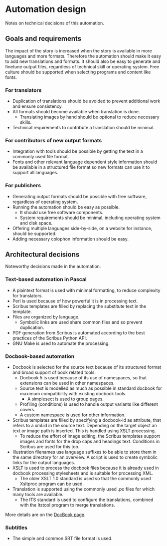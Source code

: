 <!--
SPDX-FileCopyrightText: 2025 Nico Rikken <nico.rikken@fsfe.org>

SPDX-License-Identifier: CC-BY-SA-4.0
-->

# Automation design

Notes on technical decisions of this automation.

## Goals and requirements

The impact of the story is increased when the story is available in more
languages and more formats. Therefore the automation should make it easy to add
new translations and formats. It should also be easy to generate and finetune
output files, regardless of technical skill or operating system. Free culture
should be supported when selecting programs and content like fonts.

### For translators

- Duplication of translations should be avoided to prevent additional work and
  ensure consistency.
- All formats should become available when translation is done.
   - Translating images by hand should be optional to reduce necessary skills.
- Technical requirements to contribute a translation should be minimal.

### For contributors of new output formats

- Integration with tools should be possible by getting the text in a commonly
  used file format.
- Fonts and other relevant language dependent style information should be
  available in a structured file format so new formats can use it to support all
  languages.

### For publishers

- Generating output formats should be possible with free software, regardless of
  operating system.
- Running the automation should be easy as possible.
   - It should use free software components.
   - System requirements should be minimal, including operating system and disk
  space.
- Offering multiple languages side-by-side, on a website for instance, should be
  supported.
- Adding necessary colophon information should be easy.

## Architectural decisions

Noteworthy decisions made in the automation.

### Text-based automation in Pascal

- A plaintext format is used with minimal formatting, to reduce complexity for
  translators.
- Perl is used because of how powerful it is in processing text.
- Scribus templates are filled by replacing the substitute text in the template.
- Files are organized by language.
   - Symbolic links are used share common files and so prevent duplication.
- PDF generation from Scribus is automated according to the best practices of the
  Scribus Python API.
- GNU Make is used to automate the processing.

### Docbook-based automation

- Docbook is selected for the source text because of its structured format and
  broad support of book related tools.
   - Docbook 5 is used because of its use of namespaces, so that extensions can be
     used in other namespaces.
   - Source text is modelled as much as possible in standard docbook for maximum
     compatibility with existing docbook tools.
      - A simplesect is used to group pages.
   - Profiling (conditions) is used to handle output variants like different
     covers.
   - A custom namespace is used for other information.
- Scribus templates are filled by specifying a docbook-id as attribute, that
  refers to a xml:id in the source text. Depending on the target object an text
  or image path is inserted. This is handled using XSLT processing.
   - To reduce the effort of image editing, the Scribus templates support images
     and fonts for the drop caps and headings text. Conditions in Scribus are
     used for this too.
- Illustration filenames use language suffixes to be able to store them in the
  same directory for an overview. A script is used to create symbolic links for
  the output languages.
- XSLT is used to process the docbook files because it is already used in docbook
  processing stylesheets and is suitable for processing XML.
   - The older XSLT 1.0 standard is used so that the commonly used Xsltproc
     program can be used.
- Translation is supported using the commonly used .po files for which many tools
  are available.
   - The ITS standard is used to configure the translations, combined with the
     Itstool program to merge translations.

More details are on the [DocBook page](docbook.md).

### Subtitles

- The simple and common SRT file format is used.
